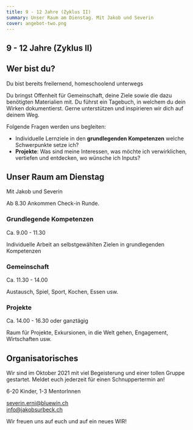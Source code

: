 ```yaml
---
title: 9 - 12 Jahre (Zyklus II)
summary: Unser Raum am Dienstag. Mit Jakob und Severin
cover: angebot-two.png
---
```


## 9 - 12 Jahre (Zyklus II)

## Wer bist du?

Du bist bereits freilernend, homeschoolend unterwegs

Du bringst Offenheit für Gemeinschaft, deine Ziele sowie die dazu benötigten Materialien mit. Du führst ein Tagebuch, in welchem du dein Wirken dokumentierst. Gerne unterstützen und inspirieren wir dich auf deinem Weg.

Folgende Fragen werden uns begleiten:

- Individuelle Lernziele in den **grundlegenden Kompetenzen** welche Schwerpunkte setze ich?
- **Projekte**: Was sind meine Interessen, was möchte ich verwirklichen, vertiefen und entdecken, wo wünsche ich Inputs?

## Unser Raum am Dienstag

Mit Jakob und Severin

Ab 8.30 Ankommen Check-in Runde.

### Grundlegende Kompetenzen

Ca. 9.00 - 11.30

Individuelle Arbeit an selbstgewählten Zielen in grundlegenden Kompetenzen

### Gemeinschaft

Ca. 11.30 - 14.00

Austausch, Spiel, Sport, Kochen, Essen usw.

### Projekte

Ca. 14.00 - 16.30 oder ganztägig

Raum für Projekte, Exkursionen, in die Welt gehen, Engagement, Wirtschaften usw.

## Organisatorisches

Wir sind im Oktober 2021 mit viel Begeisterung und einer tollen Gruppe gestartet. Meldet euch jederzeit für einen Schnuppertermin an!

6-20 Kinder, 1-3 MentorInnen

[severin.erni@bluewin.ch](severin.erni@bluewin.ch)\
[info@jakobsurbeck.ch](info@jakobsurbeck.ch)

Wir freuen uns auf euch und auf ein neues WIR!
